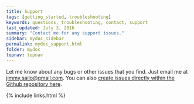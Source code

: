 ```yaml
---
title: Support
tags: [getting_started, troubleshooting]
keywords: questions, troubleshooting, contact, support
last_updated: July 3, 2016
summary: "Contact me for any support issues."
sidebar: mydoc_sidebar
permalink: mydoc_support.html
folder: mydoc
topnav: topnav
---
```


Let me know about any bugs or other issues that you find. Just email me at <a href="mailto:jimmy.sailo@gmail.com">jimmy.sailo@gmail.com</a>. You can also [create issues directly within the Github repository here](https://github.com/tomjoht/jekyll-doc/issues).

{% include links.html %}
